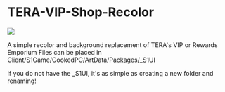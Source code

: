 # TERA-VIP-Shop-Recolor
![](https://66.media.tumblr.com/96ea55ed4f290e2bb7ec82942e625f77/tumblr_pmkkz8On2x1y6xrgvo1_400.gif)

A simple recolor and background replacement of TERA's VIP or Rewards Emporium
Files can be placed in Client/S1Game/CookedPC/ArtData/Packages/_S1UI

If you do not have the _S1UI, it's as simple as creating a new folder and renaming!
